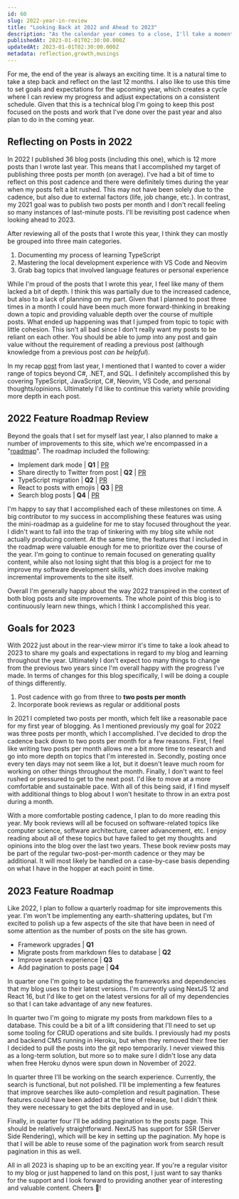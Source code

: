 ```yaml
---
id: 60
slug: 2022-year-in-review
title: "Looking Back at 2022 and Ahead to 2023"
description: "As the calendar year comes to a close, I'll take a moment to reflect on the posts and site improvements this year and also provide a sneak peek at what will be coming in 2023. Let's dive in!"
publishedAt: 2023-01-01T02:30:00.000Z
updatedAt: 2023-01-01T02:30:00.000Z
metadata: reflection,growth,musings
---
```


For me, the end of the year is always an exciting time. It is a natural time to take a step back and reflect on the last 12 months. I also like to use this time to set goals and expectations for the upcoming year, which creates a cycle where I can review my progress and adjust expectations on a consistent schedule. Given that this is a technical blog I'm going to keep this post focused on the posts and work that I've done over the past year and also plan to do in the coming year.

## Reflecting on Posts in 2022

In 2022 I published 36 blog posts (including this one), which is 12 more posts than I wrote last year. This means that I accomplished my target of publishing three posts per month (on average). I've had a bit of time to reflect on this post cadence and there were definitely times during the year when my posts felt a bit rushed. This may not have been solely due to the cadence, but also due to external factors (life, job change, etc.). In contrast, my 2021 goal was to publish two posts per month and I don't recall feeling so many instances of last-minute posts. I'll be revisiting post cadence when looking ahead to 2023.

After reviewing all of the posts that I wrote this year, I think they can mostly be grouped into three main categories.

1. Documenting my process of learning TypeScript
1. Mastering the local development experience with VS Code and Neovim
1. Grab bag topics that involved language features or personal experience

While I'm proud of the posts that I wrote this year, I feel like many of them lacked a bit of depth. I think this was partially due to the increased cadence, but also to a lack of planning on my part. Given that I planned to post three times in a month I could have been much more forward-thinking in breaking down a topic and providing valuable depth over the course of multiple posts. What ended up happening was that I jumped from topic to topic with little cohesion. This isn't all bad since I don't really want my posts to be reliant on each other. You should be able to jump into any post and gain value without the requirement of reading a previous post (although knowledge from a previous post _can be helpful_).

In my recap [post](https://aaronbos.dev/posts/2021-year-review) from last year, I mentioned that I wanted to cover a wider range of topics beyond C#, .NET, and SQL. I definitely accomplished this by covering TypeScript, JavaScript, C#, Neovim, VS Code, and personal thoughts/opinions. Ultimately I'd like to continue this variety while providing more depth in each post.

## 2022 Feature Roadmap Review

Beyond the goals that I set for myself last year, I also planned to make a number of improvements to this site, which we're encompassed in a "[roadmap](https://github.com/aaronmbos/personal-site#feature-roadmap)". The roadmap included the following:

- Implement dark mode | **Q1** | [PR](https://github.com/aaronmbos/personal-site/pull/1)
- Share directly to Twitter from post | **Q2** | [PR](https://github.com/aaronmbos/personal-site/pull/2)
- TypeScript migration | **Q2** | [PR](https://github.com/aaronmbos/personal-site/pull/3)
- React to posts with emojis | **Q3** | [PR](https://github.com/aaronmbos/personal-site/pull/4)
- Search blog posts | **Q4** | [PR](https://github.com/aaronmbos/personal-site/pull/14)

I'm happy to say that I accomplished each of these milestones on time. A big contributor to my success in accomplishing these features was using the mini-roadmap as a guideline for me to stay focused throughout the year. I didn't want to fall into the trap of tinkering with my blog site while not actually producing content. At the same time, the features that I included in the roadmap were valuable enough for me to prioritize over the course of the year. I'm going to continue to remain focused on generating quality content, while also not losing sight that this blog is a project for me to improve my software development skills, which does involve making incremental improvements to the site itself.

Overall I'm generally happy about the way 2022 transpired in the context of both blog posts and site improvements. The whole point of this blog is to continuously learn new things, which I think I accomplished this year.

## Goals for 2023

With 2022 just about in the rear-view mirror it's time to take a look ahead to 2023 to share my goals and expectations in regard to my blog and learning throughout the year. Ultimately I don't expect too many things to change from the previous two years since I'm overall happy with the progress I've made. In terms of changes for this blog specifically, I will be doing a couple of things differently.

1. Post cadence with go from three to **two posts per month**
1. Incorporate book reviews as regular or additional posts

In 2021 I completed two posts per month, which felt like a reasonable pace for my first year of blogging. As I mentioned previously my goal for 2022 was three posts per month, which I accomplished. I've decided to drop the cadence back down to two posts per month for a few reasons. First, I feel like writing two posts per month allows me a bit more time to research and go into more depth on topics that I'm interested in. Secondly, posting once every ten days may not seem like a lot, but it doesn't leave much room for working on other things throughout the month. Finally, I don't want to feel rushed or pressured to get to the next post. I'd like to move at a more comfortable and sustainable pace. With all of this being said, if I find myself with additional things to blog about I won't hesitate to throw in an extra post during a month.

With a more comfortable posting cadence, I plan to do more reading this year. My book reviews will all be focused on software-related topics like computer science, software architecture, career advancement, etc. I enjoy reading about all of these topics but have failed to get my thoughts and opinions into the blog over the last two years. These book review posts may be part of the regular two-post-per-month cadence or they may be additional. It will most likely be handled on a case-by-case basis depending on what I have in the hopper at each point in time.

## 2023 Feature Roadmap

Like 2022, I plan to follow a quarterly roadmap for site improvements this year. I'm won't be implementing any earth-shattering updates, but I'm excited to polish up a few aspects of the site that have been in need of some attention as the number of posts on the site has grown.

- Framework upgrades | **Q1**
- Migrate posts from markdown files to database | **Q2**
- Improve search experience | **Q3**
- Add pagination to posts page | **Q4**

In quarter one I'm going to be updating the frameworks and dependencies that my blog uses to their latest versions. I'm currently using NextJS 12 and React 16, but I'd like to get on the latest versions for all of my dependencies so that I can take advantage of any new features.

In quarter two I'm going to migrate my posts from markdown files to a database. This could be a bit of a lift considering that I'll need to set up some tooling for CRUD operations and site builds. I previously had my posts and backend CMS running in Heroku, but when they removed their free tier I decided to pull the posts into the git repo temporarily. I never viewed this as a long-term solution, but more so to make sure I didn't lose any data when free Heroku dynos were spun down in November of 2022.

In quarter three I'll be working on the search experience. Currently, the search is functional, but not polished. I'll be implementing a few features that improve searches like auto-completion and result pagination. These features could have been added at the time of release, but I didn't think they were necessary to get the bits deployed and in use.

Finally, in quarter four I'll be adding pagination to the posts page. This should be relatively straightforward. NextJS has support for SSR (Server Side Rendering), which will be key in setting up the pagination. My hope is that I will be able to reuse some of the pagination work from search result pagination in this as well.

All in all 2023 is shaping up to be an exciting year. If you're a regular visitor to my blog or just happened to land on this post, I just want to say thanks for the support and I look forward to providing another year of interesting and valuable content. Cheers 🍻!
